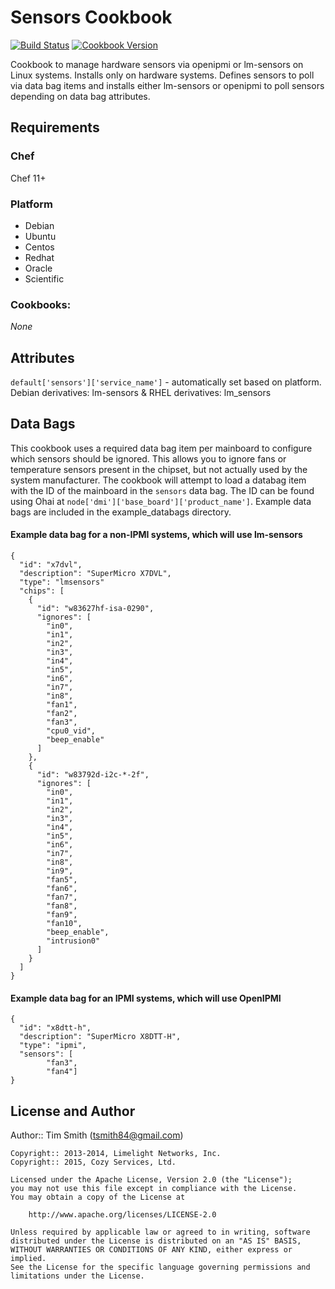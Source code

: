 Sensors Cookbook
================
[![Build Status](https://travis-ci.org/tas50/chef-sensors.svg?branch=master)](https://travis-ci.org/tas50/chef-sensors)
[![Cookbook Version](https://img.shields.io/cookbook/v/sensors.svg)](https://supermarket.chef.io/cookbooks/sensors)

Cookbook to manage hardware sensors via openipmi or lm-sensors on Linux systems.  Installs only on hardware systems. Defines sensors to poll via data bag items and installs either lm-sensors or openipmi to poll sensors depending on data bag attributes.


Requirements
------------
### Chef
Chef 11+

### Platform

* Debian
* Ubuntu
* Centos
* Redhat
* Oracle
* Scientific

### Cookbooks:

*None*

Attributes
----------
`default['sensors']['service_name']` - automatically set based on platform. Debian derivatives: lm-sensors & RHEL derivatives: lm_sensors

Data Bags
---------

This cookbook uses a required data bag item per mainboard to configure which sensors should be ignored. This allows you to ignore fans or temperature sensors present in the chipset, but not actually used by the system manufacturer.  The cookbook will attempt to load a databag item with the ID of the mainboard in the `sensors` data bag.  The ID can be found using Ohai at `node['dmi']['base_board']['product_name']`.  Example data bags are included in the example_databags directory.

#### Example data bag for a non-IPMI systems, which will use lm-sensors
```
{
  "id": "x7dvl",
  "description": "SuperMicro X7DVL",
  "type": "lmsensors"
  "chips": [
    {
      "id": "w83627hf-isa-0290",
      "ignores": [
        "in0",
        "in1",
        "in2",
        "in3",
        "in4",
        "in5",
        "in6",
        "in7",
        "in8",
        "fan1",
        "fan2",
        "fan3",
        "cpu0_vid",
        "beep_enable"
      ]
    },
    {
      "id": "w83792d-i2c-*-2f",
      "ignores": [
        "in0",
        "in1",
        "in2",
        "in3",
        "in4",
        "in5",
        "in6",
        "in7",
        "in8",
        "in9",
        "fan5",
        "fan6",
        "fan7",
        "fan8",
        "fan9",
        "fan10",
        "beep_enable",
        "intrusion0"
      ]
    }
  ]
}
```

#### Example data bag for an IPMI systems, which will use OpenIPMI
```
{
  "id": "x8dtt-h",
  "description": "SuperMicro X8DTT-H",
  "type": "ipmi",
  "sensors": [
        "fan3",
        "fan4"]
}
```

License and Author
------------------

Author:: Tim Smith (<tsmith84@gmail.com>)

```text
Copyright:: 2013-2014, Limelight Networks, Inc.
Copyright:: 2015, Cozy Services, Ltd.

Licensed under the Apache License, Version 2.0 (the "License");
you may not use this file except in compliance with the License.
You may obtain a copy of the License at

    http://www.apache.org/licenses/LICENSE-2.0

Unless required by applicable law or agreed to in writing, software
distributed under the License is distributed on an "AS IS" BASIS,
WITHOUT WARRANTIES OR CONDITIONS OF ANY KIND, either express or implied.
See the License for the specific language governing permissions and
limitations under the License.
```